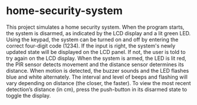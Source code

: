 # home-security-system

This project simulates a home security system. When the program starts, the system is disarmed, as indicated by the LCD display and a lit green LED. Using the keypad, the system can be turned on and off  by entering the correct four-digit code (1234). If the input is right, the system's newly updated state will be displayed on the LCD panel. If not, the user is told to try again on the LCD display. When the system is armed, the LED is lit red, the PIR sensor detects movement and the distance sensor determines its distance. When motion is detected, the buzzer sounds and the LED flashes blue and white alternately. The interval and level of beeps and flashing will vary depending on distance (the closer, the faster). To view the most recent detection’s distance (in cm), press the push-button in its disarmed state to toggle the display.
